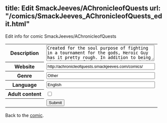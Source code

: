 title: Edit SmackJeeves/AChronicleofQuests
url: "/comics/SmackJeeves_AChronicleofQuests_edit.html"
---
Edit info for comic SmackJeeves/AChronicleofQuests

<form name="comic" action="http://gaepostmail.appspot.com/comic/" method="post">
<table class="comicinfo">
<tr>
<th>Description</th><td><textarea name="description" cols="40" rows="3">Created for the soul purpose of fighting in a tournament for the gods, Heroic Guy has it pretty rough. In addition to being the champion of the three weakest gods in the world he seems to be on the top of every other mortal champions hit-list. Can he level grind enough to emerge victorious? Probably not. But hey, it could be amusing anyways.</textarea></td>
</tr>
<tr>
<th>Website</th><td><input type="text" name="url" value="http://achronicleofquests.smackjeeves.com/comics/" size="40"/></td>
</tr>
<tr>
<th>Genre</th><td><input type="text" name="genre" value="Other" size="40"/></td>
</tr>
<tr>
<th>Language</th><td><input type="text" name="language" value="English" size="40"/></td>
</tr>
<tr>
<th>Adult content</th><td><input type="checkbox" name="adult" value="adult" /></td>
</tr>
<tr>
<th></th><td>
<input type="hidden" name="comic" value="SmackJeeves_AChronicleofQuests" />
<input type="submit" name="submit" value="Submit" />
</td>
</tr>
</table>
</form>

Back to the [comic](SmackJeeves_AChronicleofQuests.html).
